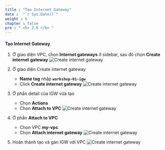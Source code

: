```yaml
---
title : "Tạo Internet Gateway"
date :  "`r Sys.Date()`" 
weight : 6
chapter : false
pre : " <b> 2.6 </b> "
---
```


#### Tạo Internet Gateway

1. Ở giao diện VPC, chọn **Internet gateways** ở sidebar, sau đó chọn **Create internet gateway**
![Create internet gateway](/images/2-6/01.png?width=50pc)

2. Ở giao diện Create internet gateway
    - **Name tag** nhập **`workshop-01-igw`**
    - Click **Create internet gateway**
![Create internet gateway](/images/2-6/02.png?width=50pc)

3. Ở phần detail của IGW vừa tạo
    - Chọn **Actions**
    - Chọn **Attach to VPC**
![Create internet gateway](/images/2-6/03.png?width=50pc)

4. Ở phần **Attach to VPC**
    - Chọn VPC **my-vpc**
    - Chọn **Attach internet gateway**
![Create internet gateway](/images/2-6/04.png?width=50pc)

5. Hoàn thành tạo và gán IGW với VPC
![Create internet gateway](/images/2-6/05.png?width=50pc)